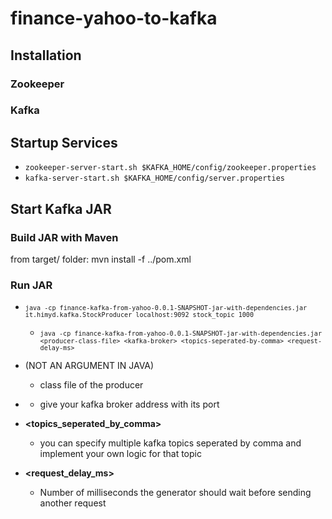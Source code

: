 # finance-yahoo-to-kafka
## Installation
### Zookeeper
### Kafka

## Startup Services
* `zookeeper-server-start.sh $KAFKA_HOME/config/zookeeper.properties`
* `kafka-server-start.sh $KAFKA_HOME/config/server.properties`

## Start Kafka JAR
### Build JAR with Maven
from target/ folder:
mvn install -f ../pom.xml

### Run JAR
* <code>`java -cp finance-kafka-from-yahoo-0.0.1-SNAPSHOT-jar-with-dependencies.jar it.himyd.kafka.StockProducer localhost:9092 stock_topic 1000`</code>
	* <code>`java -cp finance-kafka-from-yahoo-0.0.1-SNAPSHOT-jar-with-dependencies.jar <producer-class-file> <kafka-broker> <topics-seperated-by-comma> <request-delay-ms>`</code>

* **<producer-class-file>** (NOT AN ARGUMENT IN JAVA)
  * class file of the producer
* **<kafka-broker>**
  * give your kafka broker address with its port
* **<topics_seperated_by_comma>**
  * you can specify multiple kafka topics seperated by comma and implement your own logic for that topic
* **<request_delay_ms>**
  * Number of milliseconds the generator should wait before sending another request
